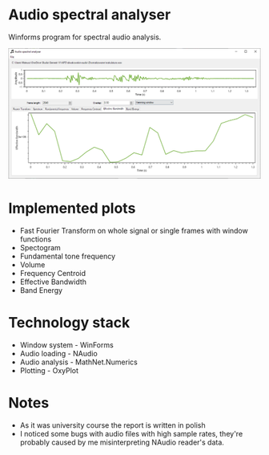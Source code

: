 # Audio spectral analyser
Winforms program for spectral audio analysis.

![GUI](report/project-3/images/scr8.png)

# Implemented plots
* Fast Fourier Transform on whole signal or single frames with window functions
* Spectogram
* Fundamental tone frequency
* Volume 
* Frequency Centroid
* Effective Bandwidth
* Band Energy

# Technology stack
* Window system - WinForms
* Audio loading - NAudio
* Audio analysis - MathNet.Numerics
* Plotting - OxyPlot

# Notes
* As it was university course the report is written in polish
* I noticed some bugs with audio files with high sample rates, they're probably caused by me misinterpreting NAudio reader's data.
